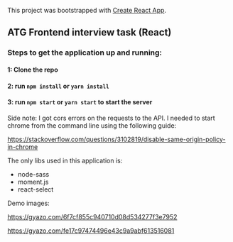 This project was bootstrapped with [Create React App](https://github.com/facebook/create-react-app).

## ATG Frontend interview task (React)

### Steps to get the application up and running:
#### 1: Clone the repo
#### 2: run `npm install` or `yarn install`
#### 3: run `npm start` or `yarn start` to start the server

Side note: I got cors errors on the requests to the API. I needed to start chrome from the command line using the following guide:

https://stackoverflow.com/questions/3102819/disable-same-origin-policy-in-chrome


The only libs used in this application is: 
- node-sass
- moment.js
- react-select

Demo images:

https://gyazo.com/6f7cf855c940710d08d534277f3e7952

https://gyazo.com/fe17c97474496e43c9a9abf613516081

